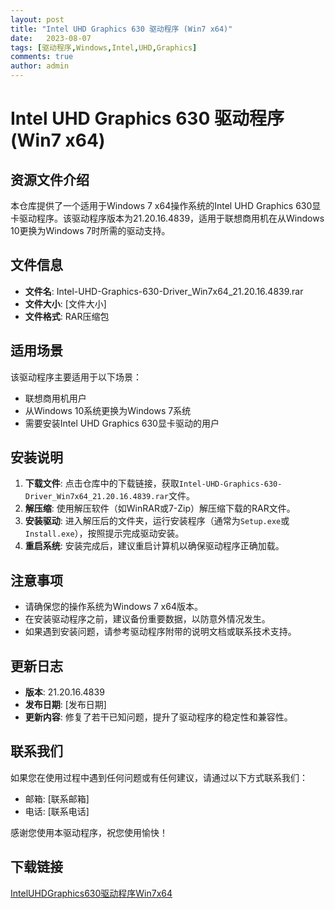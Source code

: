 ```yaml
---
layout: post
title: "Intel UHD Graphics 630 驱动程序 (Win7 x64)"
date:   2023-08-07
tags: [驱动程序,Windows,Intel,UHD,Graphics]
comments: true
author: admin
---
```

# Intel UHD Graphics 630 驱动程序 (Win7 x64)

## 资源文件介绍

本仓库提供了一个适用于Windows 7 x64操作系统的Intel UHD Graphics 630显卡驱动程序。该驱动程序版本为21.20.16.4839，适用于联想商用机在从Windows 10更换为Windows 7时所需的驱动支持。

## 文件信息

- **文件名**: Intel-UHD-Graphics-630-Driver_Win7x64_21.20.16.4839.rar
- **文件大小**: [文件大小]
- **文件格式**: RAR压缩包

## 适用场景

该驱动程序主要适用于以下场景：
- 联想商用机用户
- 从Windows 10系统更换为Windows 7系统
- 需要安装Intel UHD Graphics 630显卡驱动的用户

## 安装说明

1. **下载文件**: 点击仓库中的下载链接，获取`Intel-UHD-Graphics-630-Driver_Win7x64_21.20.16.4839.rar`文件。
2. **解压缩**: 使用解压软件（如WinRAR或7-Zip）解压缩下载的RAR文件。
3. **安装驱动**: 进入解压后的文件夹，运行安装程序（通常为`Setup.exe`或`Install.exe`），按照提示完成驱动安装。
4. **重启系统**: 安装完成后，建议重启计算机以确保驱动程序正确加载。

## 注意事项

- 请确保您的操作系统为Windows 7 x64版本。
- 在安装驱动程序之前，建议备份重要数据，以防意外情况发生。
- 如果遇到安装问题，请参考驱动程序附带的说明文档或联系技术支持。

## 更新日志

- **版本**: 21.20.16.4839
- **发布日期**: [发布日期]
- **更新内容**: 修复了若干已知问题，提升了驱动程序的稳定性和兼容性。

## 联系我们

如果您在使用过程中遇到任何问题或有任何建议，请通过以下方式联系我们：
- 邮箱: [联系邮箱]
- 电话: [联系电话]

感谢您使用本驱动程序，祝您使用愉快！

## 下载链接

[IntelUHDGraphics630驱动程序Win7x64](https://pan.quark.cn/s/d00fee8c08ea)